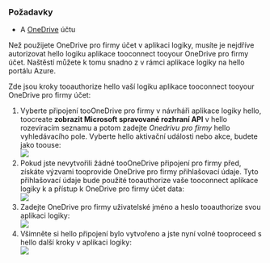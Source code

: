 ### <a name="prerequisites"></a>Požadavky
* A [OneDrive](http://OneDrive.com) účtu 

Než použijete OneDrive pro firmy účet v aplikaci logiky, musíte je nejdříve autorizovat hello logiku aplikace tooconnect tooyour OneDrive pro firmy účet. Naštěstí můžete k tomu snadno z v rámci aplikace logiky na hello portálu Azure. 

Zde jsou kroky tooauthorize hello vaší logiku aplikace tooconnect tooyour OneDrive pro firmy účet:

1. Vyberte připojení tooOneDrive pro firmy v návrháři aplikace logiky hello, toocreate **zobrazit Microsoft spravované rozhraní API** v hello rozevíracím seznamu a potom zadejte *Onedrivu pro firmy* hello vyhledávacího pole. Vyberte hello aktivační události nebo akce, budete jako toouse:  
   ![](./media/connectors-create-api-onedriveforbusiness/onedriveforbusiness-1.png)
2. Pokud jste nevytvořili žádné tooOneDrive připojení pro firmy před, získáte výzvami tooprovide OneDrive pro firmy přihlašovací údaje. Tyto přihlašovací údaje bude použité tooauthorize vaše tooconnect aplikace logiky k a přístup k OneDrive pro firmy účet data:  
   ![](./media/connectors-create-api-onedriveforbusiness/onedriveforbusiness-2.png)
3. Zadejte OneDrive pro firmy uživatelské jméno a heslo tooauthorize svou aplikaci logiky:  
   ![](./media/connectors-create-api-onedriveforbusiness/onedriveforbusiness-3.png)   
4. Všimněte si hello připojení bylo vytvořeno a jste nyní volné tooproceed s hello další kroky v aplikaci logiky:  
   ![](./media/connectors-create-api-onedriveforbusiness/onedriveforbusiness-4.png)   

